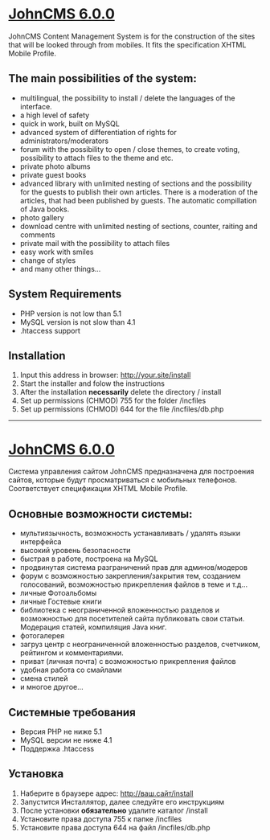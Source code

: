 # [JohnCMS 6.0.0](http://johncms.com)

JohnCMS Content Management System is for the construction of the sites that will be looked through from mobiles.
It fits  the specification XHTML Mobile Profile. 

## The main possibilities of the system:
- multilingual, the possibility to install / delete the languages of the interface.
- a high level of safety
- quick in work, built on MySQL
- advanced system of differentiation of rights for administrators/moderators
- forum with the possibility to open / close themes, to create voting, possibility to 
  attach files to the theme and etc.
- private photo albums
- private guest books
- advanced library with unlimited nesting of sections and the possibility for the guests to publish their own articles.
  There is a moderation of the articles, that had been published by guests.
  The automatic compillation of Java books.
- photo gallery
- download centre with unlimited nesting of sections, counter, raiting and comments
- private mail with the possibility to attach files
- easy work with smiles
- change of styles
- and many other things...

## System Requirements
- PHP version is not low than 5.1
- MySQL version is not slow than 4.1
- .htaccess support

## Installation
1. Input this address in browser: http://your.site/install
2. Start the installer and folow the instructions
3. After the installation **necessarily** delete the directory / install
4. Set up permissions (CHMOD) 755 for the folder /incfiles
5. Set up permissions (CHMOD) 644 for the file /incfiles/db.php

---

# [JohnCMS 6.0.0](http://johncms.com)

Система управления сайтом JohnCMS предназначена для построения сайтов, которые будут просматриваться с мобильных телефонов.
Соответствует спецификации XHTML Mobile Profile.

## Основные возможности системы:
- мультиязычность, возможность устанавливать / удалять языки интерфейса
- высокий уровень безопасности
- быстрая в работе, построена на MySQL
- продвинутая система разграничений прав для админов/модеров
- форум с возможностью закрепления/закрытия тем, созданием голосований,
  возможностью прикрепления файлов в теме и т.д...
- личные Фотоальбомы
- личные Гостевые книги
- библиотека с неограниченной вложенностью разделов и возможностью для посетителей сайта публиковать свои статьи. Модерация статей, компиляция Java книг.
- фотогалерея
- загруз центр с неограниченной вложенностью разделов, счетчиком, рейтингом и комментариями.
- приват (личная почта) с возможностью прикрепления файлов
- удобная работа со смайлами
- смена стилей
- и многое другое...

## Системные требования
- Версия PHP не ниже 5.1
- MySQL версии не ниже 4.1
- Поддержка .htaccess

## Установка
1. Наберите в браузере адрес: http://ваш.сайт/install
2. Запустится Инсталлятор, далее следуйте его инструкциям
3. После установки **обязательно** удалите каталог /install
4. Установите права доступа 755 к папке /incfiles
5. Установите права доступа 644 на файл /incfiles/db.php
